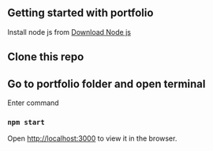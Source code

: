 ## Getting started with portfolio
Install node js from [Download Node js](https://nodejs.org/en/download/)

## Clone this repo

## Go to portfolio folder and open terminal
Enter command
### `npm start`
Open [http://localhost:3000](http://localhost:3000) to view it in the browser.
